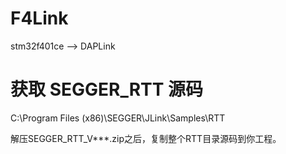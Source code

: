 # F4Link
stm32f401ce --> DAPLink

# 获取 SEGGER_RTT 源码

C:\Program Files (x86)\SEGGER\JLink\Samples\RTT

解压SEGGER_RTT_V***.zip之后，复制整个RTT目录源码到你工程。
